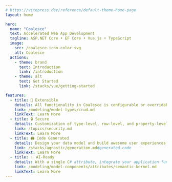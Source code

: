 ```yaml
---
# https://vitepress.dev/reference/default-theme-home-page
layout: home

hero:
  name: "Coalesce"
  text: Accelerated Web App Development
  tagline: ASP.NET Core • EF Core • Vue.js • TypeScript
  image:
    src: /coalesce-icon-color.svg
    alt: Coalesce
  actions:
    - theme: brand
      text: Introduction
      link: /introduction
    - theme: alt
      text: Get Started
      link: /stacks/vue/getting-started

features:
  - title: 🧩 Extensible
    details: All functionality in Coalesce is configurable or overridable. You'll never be boxed in or get stuck.
    link: /modeling/model-types/crud.md
    linkText: Learn More
  - title: 🔒 Secure
    details: Customization of type-level, row-level, and property-level security are all built-in.
    link: /topics/security.md
    linkText: Learn More
  - title: 🖨 Code Generated
    details: Design your data model and build awesome user experiences. Coalesce generates the boring parts in the middle.
    link: /stacks/agnostic/generation.md#generated-code
    linkText: Learn More
  - title: ✨ AI-Ready
    details: With a single C# attribute, integrate your application functions with AI agents.
    link: /modeling/model-components/attributes/semantic-kernel.md
    linkText: Learn More
---
```


<SiteFooter />

<style>
.VPHero .text {
  font-size: 42px;
  line-height: 1.1;
  padding: 16px 0;
  color: var(--logo-text-color);
}

.VPHero .VPImage {
  width: 100%
}
</style>